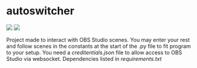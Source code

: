 # autoswitcher

[![](https://img.shields.io/badge/Build-stable-green.svg)](https://github.com/Tharos-ux/autoswitcher/)
[![](https://img.shields.io/badge/Interface-unfinished-red.svg)](https://github.com/Tharos-ux/autoswitcher/)

Project made to interact with OBS Studio scenes. You may enter your rest and follow scenes in the constants at the start of the .py file to fit program to your setup.
You need a *creditentials.json* file to allow access to OBS Studio via websocket.
Dependencies listed in *requirements.txt*